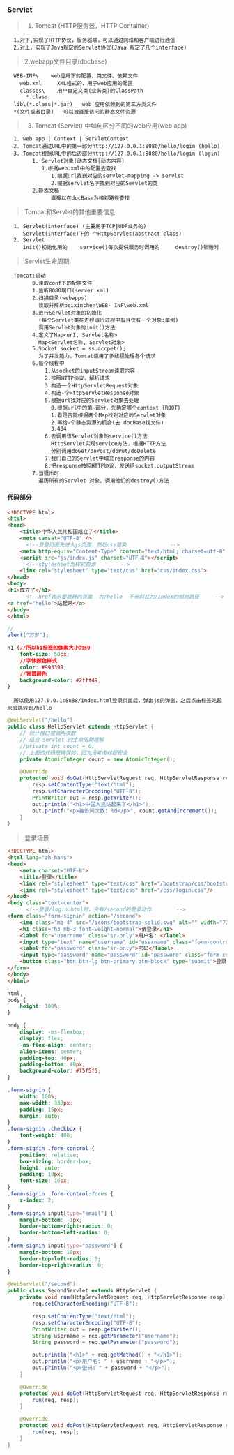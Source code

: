 ### Servlet

> 1. Tomcat (HTTP服务器，HTTP Container)
      
      1.对下,实现了HTTP协议，服务器端，可以通过网络和客户端进行通信
      2.对上，实现了Java规定的Servlet协议(Java 规定了几个interface)

> 2.webapp文件目录(docbase)

      WEB-INF\    web应用下的配置、类文件、依赖文件
        web.xml     XML格式的，用于web应用的配置
        classes\    用户自定义类(业务类)的ClassPath
          *.class     
      lib\(*.class|*.jar)   web 应用依赖到的第三方类文件
      *(文件或者目录)   可以被直接访问的静态文件资源

> 3. Tomcat (Servlet) 中如何区分不同的web应用(web app)

      1. web app | Context | ServletContext
      2. Tomcat通过URL中的第一部分http://127.0.0.1:8080/hello/login (hello)
      3. Tomcat根据URL中的后边部分http://127.0.0.1:8080/hello/login (login)
            1. Servlet对象(动态文档|动态内容)
               1.根据web.xml中的配置去查找
                  1.根据url找到对应的servlet-mapping -> servlet
                  2.根据servlet名字找到对应的Servlet的类
            2.静态文档
                  直接以在docBase为相对路径查找

> Tomcat和Servlet的其他重要信息

      1. Servlet(interface) (主要用于TCP|UDP业务的)
         Servlet(interface)下的-个HttpServlet(abstract class)
      2. Servlet
         init()初始化用的    service()每次提供服务时调用的     destroy()销毁时

> Servlet生命周期

      Tomcat:启动
            0.读取conf下的配置文件
            1.监听8080端口(server.xml)
            2.扫描目录(webapps)
              读取并解析peixinchen\WEB- INF\web.xml
            3.进行Servlet对象的初始化
              (每个Servlet类在进程运行过程中有且仅有一个对象:单例)
              调用Servlet对象的init()方法
            4.定义了Map<urI, Servlet名称>
              Map<Servlet名称, Servlet对象>
            5.Socket socket = ss.accpet();
              为了并发能力，Tomcat使用了多线程处理各个请求
            6.每个线程中
                1.从socket的inputStream读取内容
                2.按照HTTP协议，解析请求
                3.构造一个HttpServletRequest对象
                4.构造-个HttpServletResponse对象
                5.根据url找对应的Servlet对象去处理
                  0.根据url中的第-部分，先确定哪个context (ROOT)
                  1.看是否能根据两个Map找到对应的Servlet对象
                  2.再给-个静态资源的机会(去 docBase找文件)
                  3.404
                6.去调用该Servlet对象的service()方法
                  HttpServlet实现service方法，根据HTTP方法
                  分别调用doGet/doPost/doPut/doDelete
                7.我们自己的Servlet中填充response的内容
                8.把response按照HTTP协议，发送给socket.outputStream
            7.当退出时
              遍历所有的Servlet 对象，调用他们的destroy()方法

#### 代码部分

```html
<!DOCTYPE html>
<html>
<head>
    <title>中华人民共和国成立了</title>
    <meta carset="UTF-8" />
      <!--登录页面先进入js页面，然后css渲染              -->
    <meta http-equiv="Content-Type" content="text/html; charset=utf-8" />
    <script src="js/index.js" charset="UTF-8"></script>
      <!--stylesheet为样式资源        -->
    <link rel="stylesheet" type="text/css" href="css/index.css">
</head>
<body>
<h1>成立了</h1>
      <!--href表示要跳转的页面  为/hello  不带斜杠为/index的相对路径     -->
<a href="hello">站起来</a>
</body>
</html>
```

```js
//
alert("万岁");
```

```css
h1 {//所以h1标签的像素大小为50
    font-size: 50px;
    //字体颜色样式
    color: #993399;
    //背景颜色
    background-color: #2fff49;
}
```
      所以使用127.0.0.1:8888/index.html登录页面后，弹出js的弹窗，之后点击标签站起来会跳转到/hello

```java
@WebServlet("/hello")
public class HelloServlet extends HttpServlet {
    // 统计接口被调用次数
    // 结合 Servlet 的生命周期理解
    //private int count = 0;
    // 上面的代码是错误的，因为没考虑线程安全
    private AtomicInteger count = new AtomicInteger();

    @Override
    protected void doGet(HttpServletRequest req, HttpServletResponse resp) throws ServletException, IOException {
        resp.setContentType("text/html");
        resp.setCharacterEncoding("UTF-8");
        PrintWriter out = resp.getWriter();
        out.println("<h1>中国人民站起来了</h1>");
        out.printf("<p>被访问次数: %d</p>", count.getAndIncrement());
    }
}
```

> 登录场景

```html
<!DOCTYPE html>
<html lang="zh-hans">
<head>
    <meta charset="UTF-8">
    <title>登录</title>
    <link rel="stylesheet" type="text/css" href="/bootstrap/css/bootstrap.min.css"/>
    <link rel="stylesheet" type="text/css" href="/css/login.css"/>
</head>
<body class="text-center">
      <!--登录/login.html时，会有/second的登录动作        -->
<form class="form-signin" action="/second">
    <img class="mb-4" src="/icons/bootstrap-solid.svg" alt="" width="72" height="72">
    <h1 class="h3 mb-3 font-weight-normal">请登录</h1>
    <label for="username" class="sr-only">用户名: </label>
    <input type="text" name="username" id="username" class="form-control" placeholder="请填写用户名" required="" autofocus="">
    <label for="password" class="sr-only">密码</label>
    <input type="password" name="password" id="password" class="form-control" placeholder="请填写密码" required="">
    <button class="btn btn-lg btn-primary btn-block" type="submit">登录</button>
</form>
</body>
</html>
```

```css
html,
body {
    height: 100%;
}

body {
    display: -ms-flexbox;
    display: flex;
    -ms-flex-align: center;
    align-items: center;
    padding-top: 40px;
    padding-bottom: 40px;
    background-color: #f5f5f5;
}

.form-signin {
    width: 100%;
    max-width: 330px;
    padding: 15px;
    margin: auto;
}
.form-signin .checkbox {
    font-weight: 400;
}
.form-signin .form-control {
    position: relative;
    box-sizing: border-box;
    height: auto;
    padding: 10px;
    font-size: 16px;
}
.form-signin .form-control:focus {
    z-index: 2;
}
.form-signin input[type="email"] {
    margin-bottom: -1px;
    border-bottom-right-radius: 0;
    border-bottom-left-radius: 0;
}
.form-signin input[type="password"] {
    margin-bottom: 10px;
    border-top-left-radius: 0;
    border-top-right-radius: 0;
}
```

```java
@WebServlet("/second")
public class SecondServlet extends HttpServlet {
    private void run(HttpServletRequest req, HttpServletResponse resp) throws IOException {
        req.setCharacterEncoding("UTF-8");

        resp.setContentType("text/html");
        resp.setCharacterEncoding("UTF-8");
        PrintWriter out = resp.getWriter();
        String username = req.getParameter("username");
        String password = req.getParameter("password");

        out.println("<h1>" + req.getMethod() + "</h1>");
        out.println("<p>用户名: " + username + "</p>");
        out.println("<p>密码: " + password + "</p>");
    }

    @Override
    protected void doGet(HttpServletRequest req, HttpServletResponse resp) throws ServletException, IOException {
        run(req, resp);
    }

    @Override
    protected void doPost(HttpServletRequest req, HttpServletResponse resp) throws ServletException, IOException {
        run(req, resp);
    }
}
```








